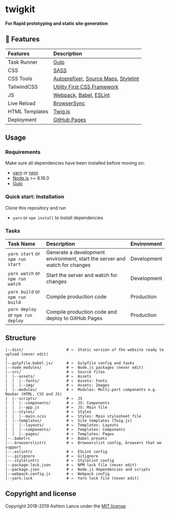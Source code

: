 # twigkit

**For Rapid prototyping and static site generation**
## :gift: Features
| Features       | Description                                                                                                                                                        |
| :------------- | :----------------------------------------------------------------------------------------------------------------------------------------------------------------- |
| Task Runner    | [Gulp](http://gulpjs.com/)                                                                                                                                         |
| CSS            | [SASS](http://sass-lang.com/) |
| CSS Tools      | [Autoprefixer](https://github.com/postcss/autoprefixer), [Source Maps](https://www.npmjs.com/package/gulp-sourcemaps), [Stylelint](https://stylelint.io/)          |
| TailwindCSS    | [Utility First CSS Framework](https://tailwindcss.com/docs) |
| JS             | [Webpack](https://webpack.js.org/), [Babel](http://babeljs.io/), [ESLint](http://eslint.org/)                                                                      |
| Live Reload    | [BrowserSync](http://www.browsersync.io/)                                                                                                                          |
| HTML Templates | [Twig.js](https://github.com/twigjs/twig.js)                                                                                                                       |
| Deployment     | [GitHub Pages]((https://www.npmjs.com/package/gulp-gh-pages))                                                                                                      |

## Usage

### Requirements
Make sure all dependencies have been installed before moving on:

* [yarn](https://yarnpkg.com/lang/en/) or [npm](https://www.npmjs.com/get-npm)
* [Node.js](https://nodejs.org/en/download/) >= 8.16.0
* [Gulp](http://gulpjs.com/)

### Quick start: Installation
Clone this repository and run
- `yarn` or `npm install` to install dependencies

### Tasks
| Task Name                         | Description                                                                | Environment |
| :-------------------------------- | :------------------------------------------------------------------------- | :---------- |
| `yarn start` or `npm run start`   | Generate a development environment, start the server and watch for changes | Development |
| `yarn watch` or `npm run watch`   | Start the server and watch for changes                                     | Development |
| `yarn build` or `npm run build`   | Compile production code                                                    | Production  |
| `yarn deploy` or `npm run deploy` | Compile production code and deploy to GitHub Pages                         | Production  |

## Structure

```
|--dist/                   # →  Static version of the website ready to upload (never edit)
|
|--gulpfile.babel.js/      # →  Gulpfile config and tasks
|--node_modules/           # →  Node.js packages (never edit)
|--src/                    # →  Source files
|  |--assets/              # →  Assets
|  |  |--fonts/            # →  Assets: Fonts
|  |  |--img/              # →  Assets: Images
|  |--modules/             # →  Modules: Multi-part components e.g. Navbar (HTML, CSS and JS)
|  |--scripts/             # →  JS
|  |  |--components/       # →  JS: Components
|  |  |--app.js            # →  JS: Main file
|  |--styles/              # →  Styles
|  |  |--main.scss         # →  Styles: Main stylesheet file
|  |--templates/           # →  Site templates (Twig.js)
|  |  |--layouts/          # →  Templates: Layouts
|  |  |--components/       # →  Templates: Components
|  |  |--pages/            # →  Templates: Pages
|--.babelrc                # →  Babel presets
|--.browserslistrc         # →  Browserslist config, browsers that we support
|--.eslintrc               # →  ESLint config
|--.gitignore              # →  Gitignore
|--.stylelintrc            # →  Stylelint config
|--package-lock.json       # →  NPM lock file (never edit)
|--package.json            # →  Node.js dependencies and scripts
|--webpack.config.js       # →  Webpack config
|--yarn.lock               # →  Yarn lock file (never edit)
```

## Copyright and license

Copyright 2018-2019 Ashton Lance under the [MIT license](http://opensource.org/licenses/MIT).
